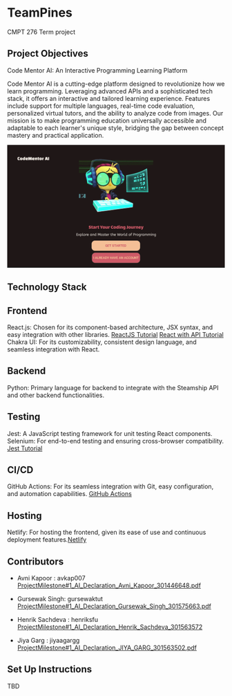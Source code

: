 # TeamPines

CMPT 276 Term project

## Project Objectives

Code Mentor AI: An Interactive Programming Learning Platform

Code Mentor AI is a cutting-edge platform designed to revolutionize how we learn programming. Leveraging advanced APIs and a sophisticated tech stack, it offers an interactive and tailored learning experience. Features include support for multiple languages, real-time code evaluation, personalized virtual tutors, and the ability to analyze code from images. Our mission is to make programming education universally accessible and adaptable to each learner's unique style, bridging the gap between concept mastery and practical application.

![Landing Page](./extra/Landing_Page.png "Code Mentor AI Landing Page")

## Technology Stack

## Frontend

 React.js: Chosen for its component-based architecture, JSX syntax, and easy integration with other libraries.
 [ReactJS Tutorial](https://react.dev/learn)
 [React with API Tutorial](https://www.freecodecamp.org/news/how-to-consume-rest-apis-in-react/)
 Chakra UI: For its customizability, consistent design language, and seamless integration with React.

## Backend

 Python: Primary language for backend to integrate with the Steamship API and other backend functionalities.

## Testing

 Jest: A JavaScript testing framework for unit testing React components.
 Selenium: For end-to-end testing and ensuring cross-browser compatibility.
 [Jest Tutorial](https://www.digitalocean.com/community/tutorials/how-to-test-a-react-app-with-jest-and-react-testing-library)

## CI/CD

 GitHub Actions: For its seamless integration with Git, easy configuration, and automation capabilities.
 [GitHub Actions](https://docs.github.com/en/actions/learn-github-actions)

## Hosting

 Netlify: For hosting the frontend, given its ease of use and continuous deployment features.[Netlify](https://www.netlify.com)

## Contributors

- Avni Kapoor : avkap007
[ProjectMilestone#1_AI_Declaration_Avni_Kapoor_301446648.pdf](./extra/ProjectMilestone%231_AI_Declaration_Avni_Kapoor_301446648.pdf)

- Gursewak Singh: gursewaktut
[ProjectMilestone#1_AI_Declaration_Gursewak_Singh_301575663.pdf](./extra/ProjectMilestone%231_AI_Declaration_Gursewak_Singh_301575663.pdf)

- Henrik Sachdeva : henriksfu [ProjectMilestone#1_AI_Declaration_Henrik_Sachdeva_301563572](./extra/ProjectMilestone%231_AI_Declaration_Henrik_Sachdeva_301563572.pdf)
- Jiya Garg : jiyaagargg
[ProjectMilestone#1_AI_Declaration_JIYA_GARG_301563502.pdf](./extra/ProjectMilestone%231_AI_Declaration_JIYA_GARG_301563502.pdf)

## Set Up Instructions

TBD
